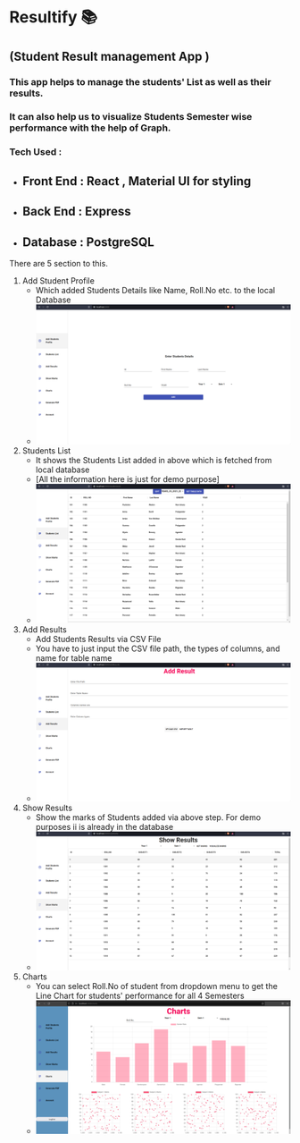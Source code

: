 # Resultify :books:
## (Student Result management App )

### This app helps to manage the students' List as well as their results.

### It can also help us to visualize Students Semester wise performance with the help of Graph.

### Tech Used :

- ## Front End : React , Material UI for styling
    
- ## Back End : Express
    
- ## Database : PostgreSQL
    

There are 5 section to this.

1.  Add Student Profile
    - Which added Students Details like Name, Roll.No etc. to the local Database
    - <img src="client/images/s1.png" > 
2.  Students List
    - It shows the Students List added in above which is fetched from local database
    - [All the information here is just for demo purpose]
    - <img src="client/images/s5.png" >
3.  Add Results
    - Add Students Results via CSV File
    - You have to just input the CSV file path, the types of columns, and name for table name
    - <img src="client/images/s2.png" >
4.  Show Results
    - Show the marks of Students added via above step. For demo purposes ii is already in the database
    - <img src="client/images/s3.png" >
5.  Charts
    - You can select Roll.No of student from dropdown menu to get the Line Chart for students' performance for all 4 Semesters
    - <img src="client/images/s4.png" >
